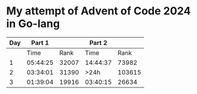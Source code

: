 # My attempt of Advent of Code 2024 in Go-lang

| Day | Part 1   |       | Part 2   |        |
| --- | -------- | ----- | -------- | ------ |
|     | Time     | Rank  | Time     | Rank   |
| 1   | 05:44:25 | 32007 | 14:44:37 | 73982  |
| 2   | 03:34:01 | 31390 | >24h     | 103615 |
| 3   | 01:39:04 | 19916 | 03:40:15 | 26634  |
